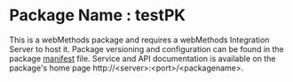 # Package Name : testPK
This is a webMethods package and requires a webMethods Integration Server to host it. Package versioning and configuration can be found in the package [manifest](./testPK/manifest.v3) file. Service and API documentation is available on the package's home page http://&lt;server&gt;:&lt;port&gt;/&lt;packagename>.